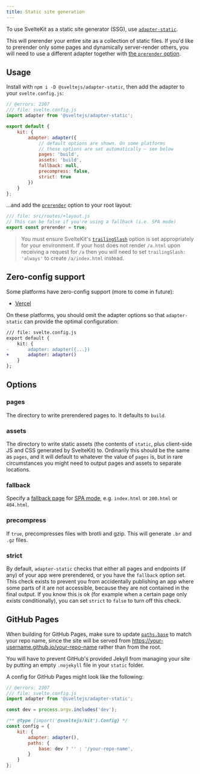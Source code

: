 ```yaml
---
title: Static site generation
---
```


To use SvelteKit as a static site generator (SSG), use [`adapter-static`](https://github.com/sveltejs/kit/tree/master/packages/adapter-static).

This will prerender your entire site as a collection of static files. If you'd like to prerender only some pages and dynamically server-render others, you will need to use a different adapter together with [the `prerender` option](page-options#prerender).

## Usage

Install with `npm i -D @sveltejs/adapter-static`, then add the adapter to your `svelte.config.js`:

```js
// @errors: 2307
/// file: svelte.config.js
import adapter from '@sveltejs/adapter-static';

export default {
	kit: {
		adapter: adapter({
			// default options are shown. On some platforms
			// these options are set automatically — see below
			pages: 'build',
			assets: 'build',
			fallback: null,
			precompress: false,
			strict: true
		})
	}
};
```

...and add the [`prerender`](page-options#prerender) option to your root layout:

```js
/// file: src/routes/+layout.js
// This can be false if you're using a fallback (i.e. SPA mode)
export const prerender = true;
```

> You must ensure SvelteKit's [`trailingSlash`](page-options#trailingslash) option is set appropriately for your environment. If your host does not render `/a.html` upon receiving a request for `/a` then you will need to set `trailingSlash: 'always'` to create `/a/index.html` instead.

## Zero-config support

Some platforms have zero-config support (more to come in future):

- [Vercel](https://vercel.com)

On these platforms, you should omit the adapter options so that `adapter-static` can provide the optimal configuration:

```diff
/// file: svelte.config.js
export default {
	kit: {
-		adapter: adapter({...})
+		adapter: adapter()
	}
};
```

## Options

### pages

The directory to write prerendered pages to. It defaults to `build`.

### assets

The directory to write static assets (the contents of `static`, plus client-side JS and CSS generated by SvelteKit) to. Ordinarily this should be the same as `pages`, and it will default to whatever the value of `pages` is, but in rare circumstances you might need to output pages and assets to separate locations.

### fallback

Specify a [fallback page](#spa-mode-add-fallback-page) for [SPA mode](single-page-apps), e.g. `index.html` or `200.html` or `404.html`.

### precompress

If `true`, precompresses files with brotli and gzip. This will generate `.br` and `.gz` files.

### strict

By default, `adapter-static` checks that either all pages and endpoints (if any) of your app were prerendered, or you have the `fallback` option set. This check exists to prevent you from accidentally publishing an app where some parts of it are not accessible, because they are not contained in the final output. If you know this is ok (for example when a certain page only exists conditionally), you can set `strict` to `false` to turn off this check.

## GitHub Pages

When building for GitHub Pages, make sure to update [`paths.base`](configuration#paths) to match your repo name, since the site will be served from <https://your-username.github.io/your-repo-name> rather than from the root.

You will have to prevent GitHub's provided Jekyll from managing your site by putting an empty `.nojekyll` file in your `static` folder.

A config for GitHub Pages might look like the following:

```js
// @errors: 2307
/// file: svelte.config.js
import adapter from '@sveltejs/adapter-static';

const dev = process.argv.includes('dev');

/** @type {import('@sveltejs/kit').Config} */
const config = {
	kit: {
		adapter: adapter(),
		paths: {
			base: dev ? '' : '/your-repo-name',
		}
	}
};
```
